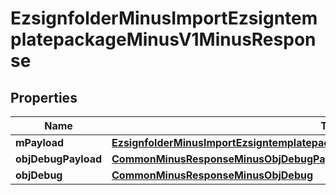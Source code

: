 
# EzsignfolderMinusImportEzsigntemplatepackageMinusV1MinusResponse

## Properties
Name | Type | Description | Notes
------------ | ------------- | ------------- | -------------
**mPayload** | [**EzsignfolderMinusImportEzsigntemplatepackageMinusV1MinusResponseMinusMPayload**](EzsignfolderMinusImportEzsigntemplatepackageMinusV1MinusResponseMinusMPayload.md) |  | 
**objDebugPayload** | [**CommonMinusResponseMinusObjDebugPayload**](CommonMinusResponseMinusObjDebugPayload.md) |  |  [optional]
**objDebug** | [**CommonMinusResponseMinusObjDebug**](CommonMinusResponseMinusObjDebug.md) |  |  [optional]



